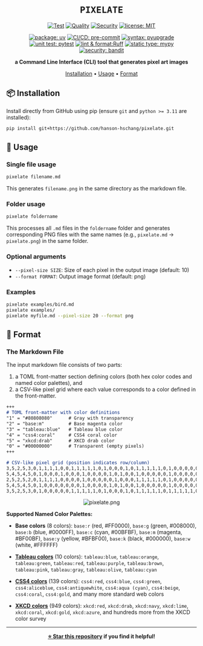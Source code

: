 <div align=center>

# `PIXELATE`

[![Test](https://github.com/hanson-hschang/pixelate/actions/workflows/test.yml/badge.svg)](https://github.com/hanson-hschang/pixelate/actions/workflows/test.yml)
[![Quality](https://github.com/hanson-hschang/pixelate/actions/workflows/quality.yml/badge.svg)](https://github.com/hanson-hschang/pixelate/actions/workflows/quality.yml)
[![Security](https://github.com/hanson-hschang/pixelate/actions/workflows/security.yml/badge.svg)](https://github.com/hanson-hschang/pixelate/actions/workflows/security.yml)
[![license: MIT](https://img.shields.io/badge/license-MIT-yellow)](https://opensource.org/licenses/MIT)

[![package: uv](https://img.shields.io/endpoint?url=https://raw.githubusercontent.com/astral-sh/uv/main/assets/badge/v0.json)](https://docs.astral.sh/uv/)
[![CI/CD: pre-commit](https://img.shields.io/badge/CI/CD-pre--commit-FAB040?logo=pre-commit)](https://pre-commit.com/)
[![syntax: pyupgrade](https://img.shields.io/badge/syntax-pyupgrade-blue?logo=pyupgrade)](https://github.com/pyupgrade/pyupgrade)
[![unit test: pytest](https://img.shields.io/badge/unit_test-pytest-0A9EDC?logo=pytest)](https://docs.pytest.org/)
[![lint & format:Ruff](https://img.shields.io/endpoint?url=https://raw.githubusercontent.com/astral-sh/ruff/main/assets/badge/v2.json)](https://github.com/astral-sh/ruff)
[![static type: mypy](https://img.shields.io/badge/static_type-mypy-blue)](https://mypy-lang.org/)
[![security: bandit](https://img.shields.io/badge/security-bandit-yellow)](https://bandit.readthedocs.io/)


**a Command Line Interface (CLI) tool that generates pixel art images**

[Installation](#-installation) • [Usage](#-usage) • [Format](#-format)

</div>


## 📦 Installation

Install directly from GitHub using pip (ensure `git` and `python >= 3.11` are installed):

```bash
pip install git+https://github.com/hanson-hschang/pixelate.git
```

## 📝 Usage

### Single file usage
```bash
pixelate filename.md
```
This generates `filename.png` in the same directory as the markdown file.

### Folder usage
```bash
pixelate foldername
```
This processes all `.md` files in the `foldername` folder and generates corresponding PNG files with the same names (e.g., `pixelate.md` -> `pixelate.png`) in the same folder.

### Optional arguments
- `--pixel-size SIZE`: Size of each pixel in the output image (default: 10)
- `--format FORMAT`: Output image format (default: png)

### Examples
```bash
pixelate examples/bird.md
pixelate examples/
pixelate myfile.md --pixel-size 20 --format png
```

## 🎨 Format

### The Markdown File

The input markdown file consists of two parts:
  1. a TOML front-matter section defining colors (both hex color codes and named color palettes), and
  2. a CSV-like pixel grid where each value corresponds to a color defined in the front-matter.

```markdown
+++
# TOML front-matter with color definitions
"1" = "#80808080"      # Gray with transparency
"2" = "base:m"         # Base magenta color
"3" = "tableau:blue"   # Tableau blue color
"4" = "css4:coral"     # CSS4 coral color
"5" = "xkcd:drab"      # XKCD drab color
"0" = "#00000000"      # Transparent (empty pixels)
+++

# CSV-like pixel grid (position indicates row/column)
3,5,2,5,3,0,1,1,1,1,0,0,1,1,1,1,1,0,1,0,0,0,1,0,1,1,1,1,1,0,1,0,0,0,0,0,0,1,1,1,0,0,1,1,1,1,1,0,1,1,1,1,1
5,4,5,4,5,0,1,0,0,0,1,0,0,0,1,0,0,0,0,1,0,1,0,0,1,0,0,0,0,0,1,0,0,0,0,0,1,1,0,1,1,0,0,0,1,0,0,0,1,0,0,0,0
2,5,2,5,2,0,1,1,1,1,0,0,0,0,1,0,0,0,0,0,1,0,0,0,1,1,1,1,1,0,1,0,0,0,0,0,1,0,0,0,1,0,0,0,1,0,0,0,1,1,1,1,1
5,4,5,4,5,0,1,0,0,0,0,0,0,0,1,0,0,0,0,1,0,1,0,0,1,0,0,0,0,0,1,0,0,0,0,0,1,1,1,1,1,0,0,0,1,0,0,0,1,0,0,0,0
3,5,2,5,3,0,1,0,0,0,0,0,1,1,1,1,1,0,1,0,0,0,1,0,1,1,1,1,1,0,1,1,1,1,1,0,1,0,0,0,1,0,0,0,1,0,0,0,1,1,1,1,1
```
<div align=center>

  ![pixelate.png](examples/pixelate.png)

</div>

**Supported Named Color Palettes:**

- **Base colors** (8 colors): `base:r` (red, #FF0000), `base:g` (green, #008000), `base:b` (blue, #0000FF), `base:c` (cyan, #00BFBF), `base:m` (magenta, #BF00BF), `base:y` (yellow, #BFBF00), `base:k` (black, #000000), `base:w` (white, #FFFFFF)

- [**Tableau colors**](https://www.tableau.com/blog/colors-upgrade-tableau-10-56782) (10 colors): `tableau:blue`, `tableau:orange`, `tableau:green`, `tableau:red`, `tableau:purple`, `tableau:brown`, `tableau:pink`, `tableau:gray`, `tableau:olive`, `tableau:cyan`

- [**CSS4 colors**](https://drafts.csswg.org/css-color-4/#named-colors) (139 colors): `css4:red`, `css4:blue`, `css4:green`, `css4:aliceblue`, `css4:antiquewhite`, `css4:aqua (cyan)`, `css4:beige`, `css4:coral`, `css4:gold`, and many more standard web colors

- [**XKCD colors**](https://xkcd.com/color/rgb/) (949 colors): `xkcd:red`, `xkcd:drab`, `xkcd:navy`, `xkcd:lime`, `xkcd:coral`, `xkcd:gold`, `xkcd:azure`, and hundreds more from the XKCD color survey

---

<div align="center">

**[⭐ Star this repository](https://github.com/hanson-hschang/pixelate) if you find it helpful!**

</div>
